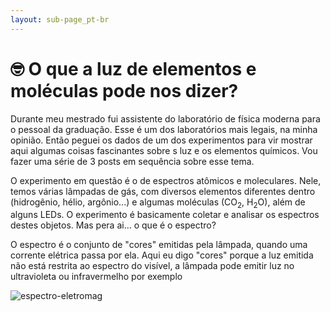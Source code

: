 ```yaml
---
layout: sub-page_pt-br
---
```


# :nerd_face: O que a luz de elementos e moléculas pode nos dizer?

Durante meu mestrado fui assistente do laboratório de física moderna para o pessoal da graduação. Esse é um dos laboratórios mais legais, na minha opinião. Então peguei os dados de um dos experimentos para vir mostrar aqui algumas coisas fascinantes sobre s luz e os elementos químicos. Vou fazer uma série de 3 posts em sequência sobre esse tema.

O experimento em questão é o de espectros atômicos e moleculares. Nele, temos várias lâmpadas de gás, com diversos elementos diferentes dentro (hidrogênio, hélio, argônio...) e algumas moléculas (CO$_2$, H$_2$O), além de alguns LEDs. O experimento é basicamente coletar e analisar os espectros destes objetos. Mas pera ai... o que é o espectro?

O espectro é o conjunto de "cores" emitidas pela lâmpada, quando uma corrente elétrica passa por ela. Aqui eu digo "cores" porque a luz emitida não está restrita ao espectro do visível, a lâmpada pode emitir luz no ultravioleta ou infravermelho por exemplo

![espectro-eletromag](https://pedrohpcintra.github.io/assets/img/fisica/espectro-eletromag.png)